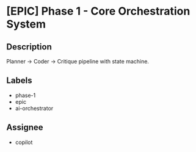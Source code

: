 # [EPIC] Phase 1 - Core Orchestration System

## Description

Planner → Coder → Critique pipeline with state machine.

## Labels

- phase-1
- epic
- ai-orchestrator

## Assignee

- copilot
